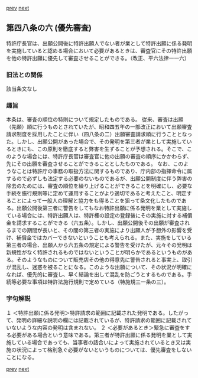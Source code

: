 [prev](/specific\markdowns\特許法\069_Mp-Ch_3-At_48_5.md)
[next](/specific\markdowns\特許法\071_Mp-Ch_3-At_48_7.md)
## 第四八条の六 (優先審査)
特許庁長官は、出願公開後に特許出願人でない者が業として特許出願に係る発明を実施していると認める場合において必要があるときは、審査官にその特許出願を他の特許出願に優先して審査させることができる。（改正、平六法律一一六）

### 旧法との関係
該当条文なし

### 趣旨
本条は、審査の順位の特則について規定したものである。
従来、審査は出願（先願）順に行うものとされていたが、昭和四五年の一部改正において出願審査請求制度を採用したことに伴い（四八条の二）出願審査請求順に行うこととなった。しかし、出願公開があった場合で、その発明を第三者が業として実施しているときにも、この原則を徹底すると弊害を生ずることが予想される。そこで、このような場合には、特許庁長官は審査官に他の出願の審査の順序にかかわらず、先にその出願を審査させることができることとしたものである。
なお、このようなことは特許庁の事務の取扱方法に関するものであり、庁内部の指揮命令に属するので必ずしも法定する必要のないものであるが、出願公開制度に伴う弊害の除去のためには、審査の順位を繰り上げることができることを明確にし、必要な手続を施行規則等に定めて運用することがより適切であると考えたこと、明定することによって一般人の理解と協力をも得ることを狙って条文化したものである。出願公開後第三者に警告をしてもなお特許出願に係る発明を業として実施している場合には、特許出願人は、特許権の設定の登録後にその実施に対する補償金を請求することができる（六五条）。しかし、出願公開後その出願が審査されるまでの期間が長いと、その間の第三者の実施により出願人が予想外の影響を受け、補償金ではカバーできないということも考えられる。また、実施をしている第三者の場合、出願人から六五条の規定による警告を受けたが、元々その発明は新規性がなく特許されるものではないということが明らかであるというものがある。そのようなものについて販売店その他の得意先に警告されると事実上、取引が混乱し、迷惑を被ることになる。このような出願について、その状況が明確になれば、優先的に審査し、早く結論を出して混乱を防ごうとするものである。手続等必要な事項は特許法施行規則で定めている（特施規三一条の三）。

### 字句解説
１ ＜特許出願に係る発明＞特許請求の範囲に記載された発明である。したがって、発明の詳細な説明の欄には記載されているが、特許請求の範囲に記載されていないような内容の発明は含まれない。
２ ＜必要があるとき＞緊急に審査をする必要がある場合という意味である。第三者が特許出願に係る発明を業として実施している場合であっても、当事者の話合いによって実施されているとき又は実施の状況によって格別急ぐ必要がないというものについては、優先審査をしないことになる。

[prev](/specific\markdowns\特許法\069_Mp-Ch_3-At_48_5.md)
[next](/specific\markdowns\特許法\071_Mp-Ch_3-At_48_7.md)